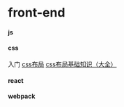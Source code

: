 # front-end
#### js

#### css
入门 [css布局](http://zh.learnlayout.com/)
[css布局基础知识（大全）](https://mp.weixin.qq.com/s/8eAfz_I5xIhh7oFRifxaFw)

#### react

#### webpack
